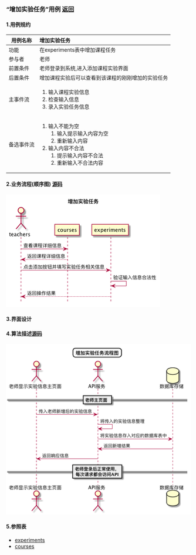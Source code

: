 ### “增加实验任务”用例 [返回](././README.md)

#### 1.用例规约

|用例名称|增加实验任务|
|-------|:-------------|
|功能|在experiments表中增加课程任务|
|参与者|老师|
|前置条件|老师登录到系统,进入添加课程实验界面|
|后置条件|增加课程实验后可以查看到该课程的刚刚增加的实验任务|
|主事件流|<ol><li>输入课程实验信息</li><li>检查输入信息</li><li>录入实验任务信息</li></ol>|
|备选事件流|<ol><li>输入不能为空<ol><li>输入提示输入内容为空</li><li>重新输入内容</li></ol></li><li>输入内容不合法<ol><li>提示输入内容不合法</li><li>重新输入不合法内容</li></ol></li></ol>|



#### 2.业务流程(顺序图) [源码](../sequence/增加实验任务.md)
![增加实验任务](/out/test6/sequence/增加实验任务/增加实验任务.png)

#### 3.界面设计

#### 4.算法描述[源码](../sequence/增加实验任务1.md)
![增加实验任务](/out/test6/sequence/增加实验任务1/增加实验任务1.png)


#### 5.参照表
- [experiments](../数据库设计.md/#experiments)
- [courses](../数据库设计.md/#courses)